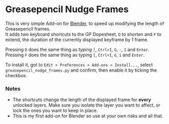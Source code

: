 # Greasepencil Nudge Frames


This is very simple Add-on for [Blender](http://blender.org), to speed up modifying the length of Greasepencil frames.  
It adds two keyboard shortcuts to the GP Dopesheet, `D` to shorten and `F` to extend, the duration of the currently displayed keyframe by 1 frame.

Pressing `D` does the same thing as typing `[`, `Ctrl+I`, `G`, `-`, `1` and `Enter`.  
Pressing `F` does the same thing as typing `[`, `Ctrl+I`, `G`, `1` and `Enter`.

To install it, got to `Edit > Preferences > Add-ons > Install...`, select `greasepencil_nudge_frames.py` and confirm, then enable it by ticking the checkbox.


### Notes

- The shortcuts change the length of the displayed frame for **every** unlocked layers. Make sure you isolate the layer you want to affect, or lock the ones you want to keep in place.
- This is my first add-on for Blender so use at your own risks and all that.
